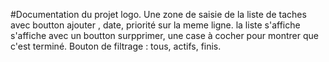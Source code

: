 #Documentation du projet
logo.
Une zone de saisie de la liste de taches avec boutton ajouter , date, priorité sur la meme ligne.
la liste s'affiche s'affiche avec un boutton surpprimer, une case à cocher pour montrer que c'est terminé.
Bouton de filtrage : tous, actifs, finis.